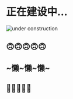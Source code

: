 # 正在建设中...

![under construction](https://s2.loli.net/2024/02/10/GNHsfnEXFamjABo.jpg)

## 🙃🙃🙃🙃🙃

## ~懒~懒~懒~

## 🫠🫠🫠🫠🫠
